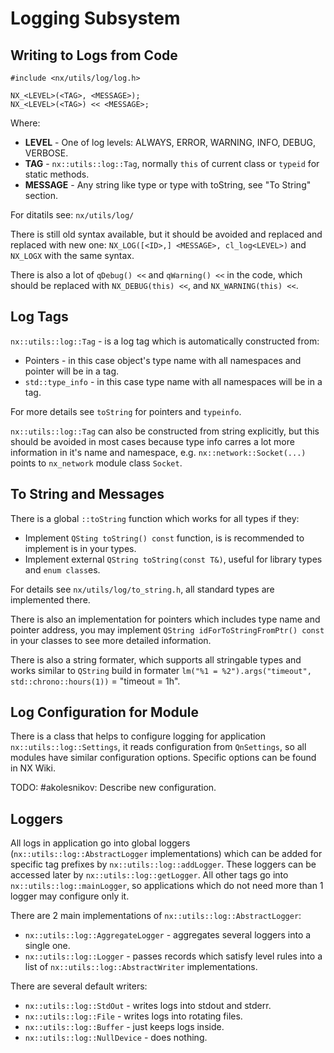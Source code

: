 # Logging Subsystem

## Writing to Logs from Code

```
#include <nx/utils/log/log.h>

NX_<LEVEL>(<TAG>, <MESSAGE>);
NX_<LEVEL>(<TAG>) << <MESSAGE>;
```

Where:

- **LEVEL** - One of log levels: ALWAYS, ERROR, WARNING, INFO, DEBUG, VERBOSE.
- **TAG** - `nx::utils::log::Tag`, normally `this` of current class or `typeid` for static methods.
- **MESSAGE** - Any string like type or type with toString, see "To String" section.

For ditatils see: `nx/utils/log/`

There is still old syntax available, but it should be avoided and replaced and replaced with new
one: `NX_LOG([<ID>,] <MESSAGE>, cl_log<LEVEL>)` and `NX_LOGX` with the same syntax.

There is also a lot of `qDebug() <<` and `qWarning() <<` in the code, which should be replaced with
`NX_DEBUG(this) <<`, and `NX_WARNING(this) <<`.


## Log Tags

`nx::utils::log::Tag` - is a log tag which is automatically constructed from:

- Pointers - in this case object's type name with all namespaces and pointer will be in a tag.
- `std::type_info` - in this case type name with all namespaces will be in a tag.

For more details see `toString` for pointers and `typeinfo`.

`nx::utils::log::Tag` can also be constructed from string explicitly, but this should be avoided in
most cases because type info carres a lot more information in it's name and namespace, e.g.
`nx::network::Socket(...)` points to `nx_network` module class `Socket`.


## To String and Messages

There is a global `::toString` function which works for all types if they:

- Implement `QSting toString() const` function, is is recommended to implement is in your types.
- Implement external `QString toString(const T&)`, useful for library types and `enum class`es.

For details see `nx/utils/log/to_string.h`, all standard types are implemented there.

There is also an implementation for pointers which includes type name and pointer address, you may
implement `QString idForToStringFromPtr() const` in your classes to see more detailed information.

There is also a string formater, which supports all stringable types and works similar to `QString`
build in formater `lm("%1 = %2").args("timeout", std::chrono::hours(1))` = "timeout = 1h".


## Log Configuration for Module

There is a class that helps to configure logging for application `nx::utils::log::Settings`,
it reads configuration from `QnSettings`, so all modules have similar configuration options.
Specific options can be found in NX Wiki.

TODO: #akolesnikov: Describe new configuration.


## Loggers

All logs in application go into global loggers (`nx::utils::log::AbstractLogger` implementations)
which can be added for specific tag prefixes by `nx::utils::log::addLogger`. These loggers can be
accessed later by `nx::utils::log::getLogger`. All other tags go into `nx::utils::log::mainLogger`,
so applications which do not need more than 1 logger may configure only it.

There are 2 main implementations of `nx::utils::log::AbstractLogger`:

- `nx::utils::log::AggregateLogger` - aggregates several loggers into a single one.
- `nx::utils::log::Logger` - passes records which satisfy level rules into a list of
  `nx::utils::log::AbstractWriter` implementations.

There are several default writers:

- `nx::utils::log::StdOut` - writes logs into stdout and stderr.
- `nx::utils::log::File` - writes logs into rotating files.
- `nx::utils::log::Buffer` - just keeps logs inside.
- `nx::utils::log::NullDevice` - does nothing.
